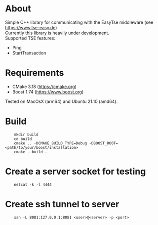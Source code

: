 # About
Simple C++ library for communicating with the EasyTse middleware (see https://www.tse-easy.de)  
Currently this library is heavily under development.  
Supported TSE features:
- Ping
- StartTransaction

# Requirements
- CMake 3.18 (https://cmake.org)
- Boost 1.74 (https://www.boost.org)

Tested on MacOsX (arm64) and Ubuntu 21.10 (amd64).  

# Build
        mkdir build
        cd build
        cmake .. -DCMAKE_BUILD_TYPE=Debug -DBOOST_ROOT=<path/to/your/boost/installation>
        cmake --build .

# Create a server socket for testing
        netcat -k -l 4444

# Create ssh tunnel to server
        ssh -L 8081:127.0.0.1:8081 <user>@<server> -p <port>
